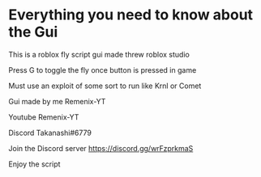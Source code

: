# Everything you need to know about the Gui

This is a roblox fly script gui made threw roblox studio

Press G to toggle the fly once button is pressed in game 

Must use an exploit of some sort to run like Krnl or Comet 

Gui made by me Remenix-YT 

Youtube Remenix-YT 

Discord Takanashi#6779

Join the Discord server https://discord.gg/wrFzprkmaS

Enjoy the script 
